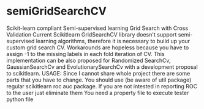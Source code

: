 # semiGridSearchCV
Scikit-learn compliant Semi-supervised learning Grid Search with Cross Validation
Current Scikitlearn GridSearchCV library doesn't support semi-supervised learning algorithms, therefore it is necessary to build up your custom grid search CV. Workarounds are hopeless because you have to assign -1 to the missing labels in each fold iteration of CV. This implementation can be also proposed for Randomized SearchCv, GaussianSearchCv and EvolutionarySearchCv with a development proposal to scikitlearn.
USAGE: 
Since I cannot share whole project there are some parts that you have to change. You should use (be aware of util package)  regular scikitlearn roc auc package. If you are not intested in reporting ROC to the user just eliminate them
You need a property file to execute tester python file
